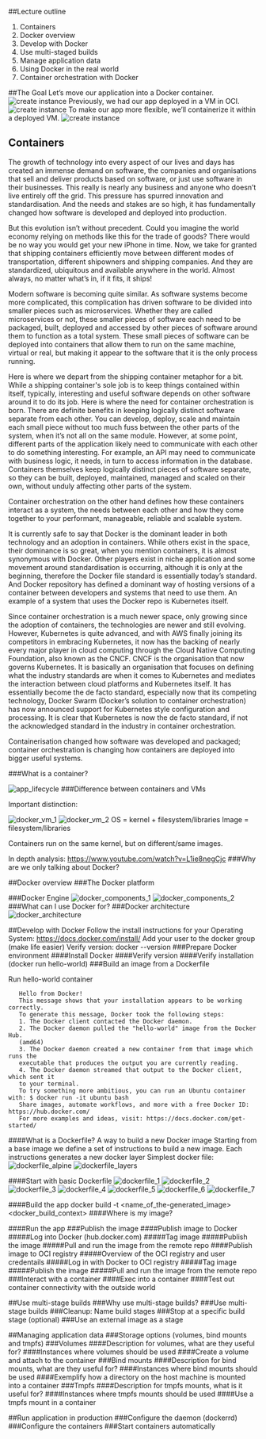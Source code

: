 ##Lecture outline

1. Containers
2. Docker overview
3. Develop with Docker
4. Use multi-staged builds
5. Manage application data
6. Using Docker in the real world
7. Container orchestration with Docker

##The Goal
  Let’s move our application into a Docker container.
  ![create instance](goal_1.png)
  Previously, we had our app deployed in a VM in OCI.
  ![create instance](goal_2.png)
  To make our app more flexible, we’ll containerize it within a deployed VM.
  ![create instance](goal_3.png)

## Containers
The growth of technology into every aspect of our lives and days has created an immense demand on software, the companies and organisations that sell and deliver products based on software, or just use software in their businesses. This really is nearly any business and anyone who doesn’t live entirely off the grid. This pressure has spurred innovation and standardisation. And the needs and stakes are so high, it has fundamentally changed how software is developed and deployed into production.

But this evolution isn’t without precedent. Could you imagine the world economy relying on methods like this for the trade of goods? There would be no way you would get your new iPhone in time. Now, we take for granted that shipping containers efficiently move between different modes of transportation, different shipowners and shipping companies. And they are standardized, ubiquitous and available anywhere in the world. Almost always, no matter what’s in, if it fits, it ships!

Modern software is becoming quite similar. As software systems become more complicated, this complication has driven software to be divided into smaller pieces such as microservices. Whether they are called microservices or not, these smaller pieces of software each need to be packaged, built, deployed and accessed by other pieces of software around them to function as a total system. These small pieces of software can be deployed into containers that allow them to run on the same machine, virtual or real, but making it appear to the software that it is the only process running.

Here is where we depart from the shipping container metaphor for a bit. While a shipping container's sole job is to keep things contained within itself, typically, interesting and useful software depends on other software around it to do its job. Here is where the need for container orchestration is born. There are definite benefits in keeping logically distinct software separate from each other. You can develop, deploy, scale and maintain each small piece without too much fuss between the other parts of the system, when it’s not all on the same module. However, at some point, different parts of the application likely need to communicate with each other to do something interesting. For example, an API may need to communicate with business logic, it needs, in turn to access information in the database. Containers themselves keep logically distinct pieces of software separate, so they can be built, deployed, maintained, managed and scaled on their own, without unduly affecting other parts of the system.

Container orchestration on the other hand defines how these containers interact as a system, the needs between each other and how they come together to your performant, manageable, reliable and scalable system.

It is currently safe to say that Docker is the dominant leader in both technology and an adoption in containers. While others exist in the space, their dominance is so great, when you mention containers, it is almost synonymous with Docker. Other players exist in niche application and some movement around standardisation is occurring, although it is only at the beginning, therefore the Docker file standard is essentially today’s standard. And Docker repository has defined a dominant way of hosting versions of a container between developers and systems that need to use them. An example of a system that uses the Docker repo is Kubernetes itself.

Since container orchestration is a much newer space, only growing since the adoption of containers, the technologies are newer and still evolving. However, Kubernetes is quite advanced, and with AWS finally joining its competitors in embracing Kubernetes, it now has the backing of nearly every major player in cloud computing through the Cloud Native Computing Foundation, also known as the CNCF. CNCF is the organisation that now governs Kubernetes. It is basically an organisation that focuses on defining what the industry standards are when it comes to Kubernetes and mediates the interaction between cloud platforms and Kubernetes itself. It has essentially become the de facto standard, especially now that its competing technology, Docker Swarm (Docker’s solution to container orchestration) has now announced support for Kubernetes style configuration and processing. It is clear that Kubernetes is now the de facto standard, if not the acknowledged standard in the industry in container orchestration.

Containerisation changed how software was developed and packaged; container orchestration is changing how containers are deployed into bigger useful systems.

###What is a container?

![app_lifecycle](app_lifecycle.png)
###Difference between containers and VMs

Important distinction:

![docker_vm_1](docker_vm_1.png)
![docker_vm_2](docker_vm_2.png)
OS = kernel + filesystem/libraries
Image = filesystem/libraries

Containers run on the same kernel, but on different/same images.

In depth analysis: https://www.youtube.com/watch?v=L1ie8negCjc
###Why are we only talking about Docker?

##Docker overview
###The Docker platform

###Docker Engine
![docker_components_1](docker_components_1.png)
![docker_components_2](docker_components_2.png)
###What can I use Docker for?
###Docker architecture
![docker_architecture](docker_architecture.png)

##Develop with Docker
Follow the install instructions for your Operating System:
https://docs.docker.com/install/
Add your user to the docker group (make life easier) Verify version: docker --version
###Prepare Docker environment
####Install Docker
####Verify version
####Verify installation (docker run hello-world)
###Build an image from a Dockerfile

Run hello-world container
```$ docker run hello-world
   Hello from Docker!
   This message shows that your installation appears to be working correctly.
   To generate this message, Docker took the following steps:
   1. The Docker client contacted the Docker daemon.
   2. The Docker daemon pulled the "hello-world" image from the Docker Hub.
   (amd64)
   3. The Docker daemon created a new container from that image which runs the
   executable that produces the output you are currently reading.
   4. The Docker daemon streamed that output to the Docker client, which sent it
   to your terminal.
   To try something more ambitious, you can run an Ubuntu container with: $ docker run -it ubuntu bash
   Share images, automate workflows, and more with a free Docker ID: https://hub.docker.com/
   For more examples and ideas, visit: https://docs.docker.com/get-started/
```
####What is a Dockerfile?
A way to build a new Docker image
Starting from a base image we define a set of instructions to build a new image. Each instructions generates a new docker layer
Simplest docker file:
![dockerfile_alpine](dockerfile_alpine.png)
![dockerfile_layers](dockerfile_layers.png)

####Start with basic Dockerfile
![dockerfile_1](dockerfile_1.png)
![dockerfile_2](dockerfile_2.png)
![dockerfile_3](dockerfile_3.png)
![dockerfile_4](dockerfile_4.png)
![dockerfile_5](dockerfile_5.png)
![dockerfile_6](dockerfile_6.png)
![dockerfile_7](dockerfile_7.png)

####Build the app
docker build -t <name_of_the-generated_image> <docker_build_context>
####Where is my image?

####Run the app
###Publish the image
####Publish image to Docker
#####Log into Docker (hub.docker.com)
#####Tag image
#####Publish the image
#####Pull and run the image from the remote repo
####Publish image to OCI registry
#####Overview of the OCI registry and user credentails
#####Log in with Docker to OCI registry
#####Tag image
#####Publish the image
#####Pull and run the image from the remote repo
###Interact with a container
####Exec into a container
####Test out container connectivity with the outside world

##Use multi-stage builds
###Why use multi-stage builds?
###Use multi-stage builds
###Cleanup: Name build stages
###Stop at a specific build stage (optional)
###Use an external image as a stage

##Managing application data
###Storage options (volumes, bind mounts and tmpfs)
###Volumes
####Description for volumes, what are they useful for?
####Instances where volumes should be used
####Create a volume and attach to the container
###Bind mounts
####Description for bind mounts, what are they useful for?
####Instances where bind mounts should be used
####Exemplify how a directory on the host machine is mounted into a container
###Tmpfs
####Description for tmpfs mounts, what is it useful for?
####Instances where tmpfs mounts should be used
####Use a tmpfs mount in a container

##Run application in production
###Configure the daemon (dockerrd)
###Configure the containers
###Start containers automatically

